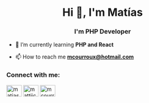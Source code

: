 <h1 align="center">Hi 👋, I'm Matías</h1>
<h3 align="center">I'm PHP Developer</h3>

- 🌱 I’m currently learning **PHP and React**

- 📫 How to reach me **mcourroux@hotmail.com**

<h3 align="left">Connect with me:</h3>
<p align="left">
<a href="https://linkedin.com/in/matias-courroux" target="blank"><img align="center" src="https://cdn.jsdelivr.net/npm/simple-icons@3.0.1/icons/linkedin.svg" alt="matias-courroux" height="30" width="40" /></a>
<a href="https://fb.com/mattiicourroux" target="blank"><img align="center" src="https://cdn.jsdelivr.net/npm/simple-icons@3.0.1/icons/facebook.svg" alt="mattiicourroux" height="30" width="40" /></a>
<a href="https://instagram.com/sr.corru" target="blank"><img align="center" src="https://cdn.jsdelivr.net/npm/simple-icons@3.0.1/icons/instagram.svg" alt="mcourroux" height="30" width="40" /></a>
</p>
